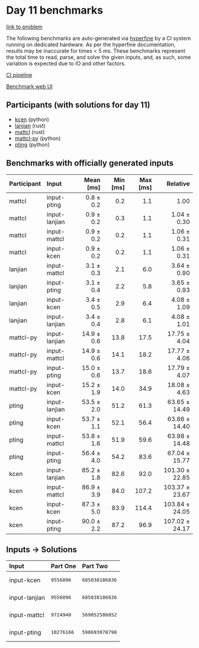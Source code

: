 # Day 11 benchmarks

[link to problem](https://adventofcode.com/2023/day/11)

The following benchmarks are auto-generated via
[hyperfine](https://github.com/sharkdp/hyperfine) by a CI system running on
dedicated hardware. As per the hyperfine documentation, results may be
inaccurate for times < 5 ms. These benchmarks represent the total time to read,
parse, and solve the given inputs, and, as such, some variation is expected due
to IO and other factors.

[CI pipeline](http://ci.papercode.net:8080/teams/main/pipelines/aoc2023)

[Benchmark web UI](https://aoc.ancalagon.black)


## Participants (with solutions for day 11)

- [kcen](https://github.com/kcen/aoc2023) (python)
- [lanjian](https://github.com/lanjian/aoc-2023) (rust)
- [mattcl](https://github.com/mattcl/aoc2023) (rust)
- [mattcl-py](https://github.com/mattcl/aoc2023-py) (python)
- [pting](https://github.com/pting/aoc2023) (python)


## Benchmarks with officially generated inputs

| Participant | Input | Mean [ms] | Min [ms] | Max [ms] | Relative |
|:---|:---|---:|---:|---:|---:|
| mattcl | input-pting | 0.8 ± 0.2 | 0.2 | 1.1 | 1.00 |
| mattcl | input-lanjian | 0.9 ± 0.2 | 0.3 | 1.1 | 1.04 ± 0.30 |
| mattcl | input-mattcl | 0.9 ± 0.2 | 0.2 | 1.1 | 1.06 ± 0.31 |
| mattcl | input-kcen | 0.9 ± 0.2 | 0.2 | 1.1 | 1.06 ± 0.31 |
| lanjian | input-mattcl | 3.1 ± 0.3 | 2.1 | 6.0 | 3.64 ± 0.90 |
| lanjian | input-pting | 3.1 ± 0.4 | 2.2 | 5.8 | 3.65 ± 0.93 |
| lanjian | input-kcen | 3.4 ± 0.5 | 2.9 | 6.4 | 4.08 ± 1.09 |
| lanjian | input-lanjian | 3.4 ± 0.4 | 2.8 | 6.1 | 4.08 ± 1.01 |
| mattcl-py | input-lanjian | 14.9 ± 0.6 | 13.8 | 17.5 | 17.75 ± 4.04 |
| mattcl-py | input-mattcl | 14.9 ± 0.6 | 14.1 | 18.2 | 17.77 ± 4.06 |
| mattcl-py | input-pting | 15.0 ± 0.6 | 13.7 | 18.6 | 17.79 ± 4.07 |
| mattcl-py | input-kcen | 15.2 ± 1.9 | 14.0 | 34.9 | 18.08 ± 4.63 |
| pting | input-lanjian | 53.5 ± 2.0 | 51.2 | 61.3 | 63.65 ± 14.49 |
| pting | input-kcen | 53.7 ± 1.1 | 52.1 | 56.4 | 63.86 ± 14.40 |
| pting | input-mattcl | 53.8 ± 1.6 | 51.9 | 59.6 | 63.98 ± 14.48 |
| pting | input-pting | 56.4 ± 4.0 | 54.2 | 83.6 | 67.04 ± 15.77 |
| kcen | input-lanjian | 85.2 ± 1.8 | 82.6 | 92.0 | 101.30 ± 22.85 |
| kcen | input-mattcl | 86.9 ± 3.9 | 84.0 | 107.2 | 103.37 ± 23.67 |
| kcen | input-kcen | 87.3 ± 5.0 | 83.9 | 114.4 | 103.84 ± 24.05 |
| kcen | input-pting | 90.0 ± 2.2 | 87.2 | 96.9 | 107.02 ± 24.17 |


## Inputs -> Solutions

| Input | Part One | Part Two |
|:---|:---|:---|
|input-kcen|<pre>9556896</pre>|<pre>685038186836</pre>|
|input-lanjian|<pre>9556896</pre>|<pre>685038186836</pre>|
|input-mattcl|<pre>9724940</pre>|<pre>569052586852</pre>|
|input-pting|<pre>10276166</pre>|<pre>598693078798</pre>|